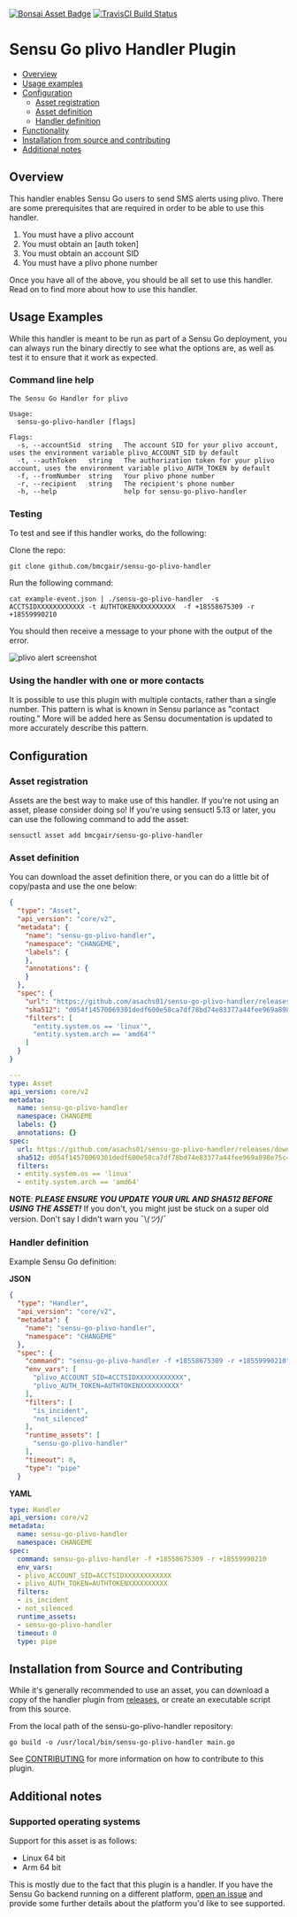 [![Bonsai Asset Badge](https://img.shields.io/badge/Sensu%20Go%20plivo%20Handler-Download%20Me-brightgreen.svg?colorB=89C967&logo=sensu)](https://bonsai.sensu.io/assets/asachs01/sensu-go-plivo-handler) [![TravisCI Build Status](https://travis-ci.org/asachs01/sensu-go-plivo-handler.svg?branch=master)](https://travis-ci.org/asachs01/sensu-go-plivo-handler)

# Sensu Go plivo Handler Plugin

- [Overview](#overview)
- [Usage examples](#usage-examples)
- [Configuration](#configuration)
  - [Asset registration](#asset-registration)
  - [Asset definition](#asset-configuration)
  - [Handler definition](#resource-configuration)
- [Functionality](#functionality)
- [Installation from source and contributing](#installation-from-source-and-contributing)
- [Additional notes](#additional-notes)

## Overview

This handler enables Sensu Go users to send SMS alerts using plivo. There are some prerequisites that are required in order to be able to use this handler. 

1. You must have a plivo account
2. You must obtain an [auth token]
3. You must obtain an account SID
4. You must have a plivo phone number

Once you have all of the above, you should be all set to use this handler. Read on to find more about how to use this handler.


## Usage Examples

While this handler is meant to be run as part of a Sensu Go deployment, you can always run the binary directly to see what the options are, as well as test it to ensure that it work as expected. 

### Command line help

```text
The Sensu Go Handler for plivo

Usage:
  sensu-go-plivo-handler [flags]

Flags:
  -s, --accountSid  string   The account SID for your plivo account, uses the environment variable plivo_ACCOUNT_SID by default
  -t, --authToken   string   The authorization token for your plivo account, uses the environment variable plivo_AUTH_TOKEN by default
  -f, --fromNumber  string   Your plivo phone number
  -r, --recipient   string   The recipient's phone number
  -h, --help                 help for sensu-go-plivo-handler
```

### Testing

To test and see if this handler works, do the following:

Clone the repo:
```
git clone github.com/bmcgair/sensu-go-plivo-handler
```

Run the following command:
```
cat example-event.json | ./sensu-go-plivo-handler  -s ACCTSIDXXXXXXXXXXXX -t AUTHTOKENXXXXXXXXXX  -f +18558675309 -r +18559990210
```

You should then receive a message to your phone with the output of the error.

![plivo alert screenshot](https://p299.p4.n0.cdn.getcloudapp.com/items/5zuJew4X/Screenshot_20190717-232020.png?v=f0244404f5516401e54d2ab64df1533d)

### Using the handler with one or more contacts

It is possible to use this plugin with multiple contacts, rather than a single number. This pattern is what is known in Sensu parlance as "contact routing." More will be added here as Sensu documentation is updated to more accurately describe this pattern.

## Configuration

### Asset registration

Assets are the best way to make use of this handler. If you're not using an asset, please consider doing so! If you're using sensuctl 5.13 or later, you can use the following command to add the asset: 

`sensuctl asset add bmcgair/sensu-go-plivo-handler`


### Asset definition

You can download the asset definition there, or you can do a little bit of copy/pasta and use the one below:

```json
{
  "type": "Asset",
  "api_version": "core/v2",
  "metadata": {
    "name": "sensu-go-plivo-handler",
    "namespace": "CHANGEME",
    "labels": {
    },
    "annotations": {
    }
  },
  "spec": {
    "url": "https://github.com/asachs01/sensu-go-plivo-handler/releases/download/0.0.1/sensu-go-plivo-handler_0.0.1_linux_amd64.tar.gz",
    "sha512": "d054f14570069301dedf600e58ca7df78bd74e83377a44fee969a898e75c40ce1a30ee7eb24ce1a1c7f31c820a84e33b74cfb5b69163af22a45d6745eae780f0",
    "filters": [
      "entity.system.os == 'linux'",
      "entity.system.arch == 'amd64'"
    ]
  }
}
```

```yaml
---
type: Asset
api_version: core/v2
metadata:
  name: sensu-go-plivo-handler
  namespace: CHANGEME
  labels: {}
  annotations: {}
spec:
  url: https://github.com/asachs01/sensu-go-plivo-handler/releases/download/0.0.1/sensu-go-plivo-handler_0.0.1_linux_amd64.tar.gz
  sha512: d054f14570069301dedf600e58ca7df78bd74e83377a44fee969a898e75c40ce1a30ee7eb24ce1a1c7f31c820a84e33b74cfb5b69163af22a45d6745eae780f0
  filters:
  - entity.system.os == 'linux'
  - entity.system.arch == 'amd64'
```

**NOTE**: ***PLEASE ENSURE YOU UPDATE YOUR URL AND SHA512 BEFORE USING THE ASSET!*** If you don't, you might just be stuck on a super old version. Don't say I didn't warn you ¯\\_(ツ)_/¯

### Handler definition

Example Sensu Go definition:

**JSON**
```json
{
  "type": "Handler",
  "api_version": "core/v2",
  "metadata": {
    "name": "sensu-go-plivo-handler",
    "namespace": "CHANGEME"
  },
  "spec": {
    "command": "sensu-go-plivo-handler -f +18558675309 -r +18559990210",
    "env_vars": [
      "plivo_ACCOUNT_SID=ACCTSIDXXXXXXXXXXXX",
      "plivo_AUTH_TOKEN=AUTHTOKENXXXXXXXXXX"
    ],
    "filters": [
      "is_incident",
      "not_silenced"
    ],
    "runtime_assets": [
      "sensu-go-plivo-handler"
    ],
    "timeout": 0,
    "type": "pipe"
  }
```
**YAML**
```yaml
type: Handler
api_version: core/v2
metadata:
  name: sensu-go-plivo-handler
  namespace: CHANGEME
spec:
  command: sensu-go-plivo-handler -f +18558675309 -r +18559990210
  env_vars:
  - plivo_ACCOUNT_SID=ACCTSIDXXXXXXXXXXXX
  - plivo_AUTH_TOKEN=AUTHTOKENXXXXXXXXXX
  filters:
  - is_incident
  - not_silenced
  runtime_assets:
  - sensu-go-plivo-handler
  timeout: 0
  type: pipe
```

## Installation from Source and Contributing

While it's generally recommended to use an asset, you can download a copy of the handler plugin from [releases][1],
or create an executable script from this source.

From the local path of the sensu-go-plivo-handler repository:

```
go build -o /usr/local/bin/sensu-go-plivo-handler main.go
```

See [CONTRIBUTING][2] for more information on how to contribute to this plugin.

## Additional notes
### Supported operating systems

Support for this asset is as follows:

* Linux 64 bit
* Arm 64 bit

This is mostly due to the fact that this plugin is a handler. If you have the Sensu Go backend running on a different platform, [open an issue](https://github.com/asachs01/sensu-go-plivo-handler/issues/new) and provide some further details about the platform you'd like to see supported.


[1]: https://github.com/asachs01/sensu-go-plivo-handler/releases
[2]: https://github.com/asachs01/sensu-go-plivo-handler/blob/master/CONTRIBUTING.md

